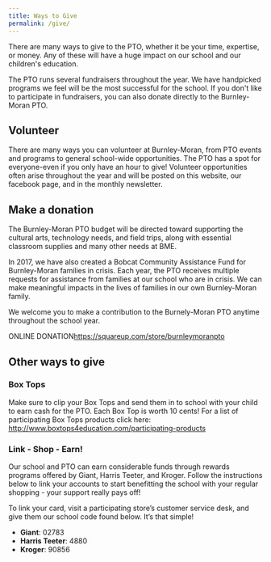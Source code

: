 ```yaml
---
title: Ways to Give
permalink: /give/
---
```

<p class="usa-font-lead">There are many ways to give to the PTO, whether it be your time, expertise, or money. Any of these will have a huge impact on our school and our children's education.</p>

The PTO runs several fundraisers throughout the year. We have handpicked programs we feel will be the most successful for the school. If you don't like to participate in fundraisers, you can also donate directly to the Burnley-Moran PTO.

## Volunteer

There are many ways you can volunteer at Burnley-Moran, from PTO events and programs to general school-wide opportunities. The PTO has a spot for everyone-even if you only have an hour to give! Volunteer opportunities often arise throughout the year and will be posted on this website, our facebook page, and in the monthly newsletter.

## Make a donation

The Burnley-Moran PTO budget will be directed toward supporting the cultural arts, technology needs, and field trips, along with essential classroom supplies and many other needs at BME.

In 2017, we have also created a Bobcat Community Assistance Fund for Burnley-Moran families in crisis.  Each year, the PTO receives multiple requests for assistance from families at our school who are in crisis. We can make meaningful impacts in the lives of families in our own Burnley-Moran family.

We welcome you to make a contribution to the Burnely-Moran PTO anytime throughout the school year.  

ONLINE DONATION<https://squareup.com/store/burnleymoranpto>

## Other ways to give

### Box Tops

Make sure to clip your Box Tops and send them in to school with your child  to earn cash for the PTO. Each Box Top is worth 10 cents! For a list of participating Box Tops products click here:  http://www.boxtops4education.com/participating-products

### Link - Shop - Earn!

Our school and PTO can earn considerable funds through rewards programs offered by Giant, Harris Teeter, and Kroger. Follow the instructions below to link your accounts to start benefitting the school with your regular shopping - your support really pays off!

To link your card, visit a participating store’s customer service desk, and give them our school code found below. It’s that simple!

* **Giant**: 02783
* **Harris Teeter**: 4880
* **Kroger**: 90856
